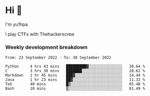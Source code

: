 # Hi 👋

I'm yu1hpa.

I play CTFs with Thehackerscrew

### Weekly development breakdown

<!--START_SECTION:waka-->

```text
From: 23 September 2022 - To: 30 September 2022

Python     4 hrs 43 mins   █████████▓░░░░░░░░░░░░░░░   38.64 %
C          3 hrs 30 mins   ███████░░░░░░░░░░░░░░░░░░   28.62 %
Markdown   1 hr 45 mins    ███▓░░░░░░░░░░░░░░░░░░░░░   14.44 %
Java       1 hr 23 mins    ██▓░░░░░░░░░░░░░░░░░░░░░░   11.32 %
TeX        40 mins         █▒░░░░░░░░░░░░░░░░░░░░░░░   05.48 %
Bash       10 mins         ▒░░░░░░░░░░░░░░░░░░░░░░░░   01.49 %
```

<!--END_SECTION:waka-->

